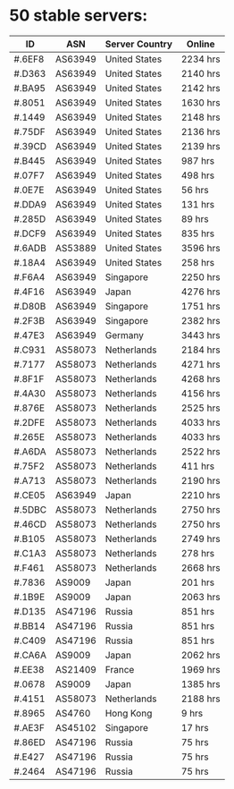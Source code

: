 # 50 stable servers:

| ID | ASN | Server Country | Online |
| ------ | ------ | ------ | ------ |
| #.6EF8 | AS63949 | United States | 2234 hrs |
| #.D363 | AS63949 | United States | 2140 hrs |
| #.BA95 | AS63949 | United States | 2142 hrs |
| #.8051 | AS63949 | United States | 1630 hrs |
| #.1449 | AS63949 | United States | 2148 hrs |
| #.75DF | AS63949 | United States | 2136 hrs |
| #.39CD | AS63949 | United States | 2139 hrs |
| #.B445 | AS63949 | United States | 987 hrs |
| #.07F7 | AS63949 | United States | 498 hrs |
| #.0E7E | AS63949 | United States | 56 hrs |
| #.DDA9 | AS63949 | United States | 131 hrs |
| #.285D | AS63949 | United States | 89 hrs |
| #.DCF9 | AS63949 | United States | 835 hrs |
| #.6ADB | AS53889 | United States | 3596 hrs |
| #.18A4 | AS63949 | United States | 258 hrs |
| #.F6A4 | AS63949 | Singapore | 2250 hrs |
| #.4F16 | AS63949 | Japan | 4276 hrs |
| #.D80B | AS63949 | Singapore | 1751 hrs |
| #.2F3B | AS63949 | Singapore | 2382 hrs |
| #.47E3 | AS63949 | Germany | 3443 hrs |
| #.C931 | AS58073 | Netherlands | 2184 hrs |
| #.7177 | AS58073 | Netherlands | 4271 hrs |
| #.8F1F | AS58073 | Netherlands | 4268 hrs |
| #.4A30 | AS58073 | Netherlands | 4156 hrs |
| #.876E | AS58073 | Netherlands | 2525 hrs |
| #.2DFE | AS58073 | Netherlands | 4033 hrs |
| #.265E | AS58073 | Netherlands | 4033 hrs |
| #.A6DA | AS58073 | Netherlands | 2522 hrs |
| #.75F2 | AS58073 | Netherlands | 411 hrs |
| #.A713 | AS58073 | Netherlands | 2190 hrs |
| #.CE05 | AS63949 | Japan | 2210 hrs |
| #.5DBC | AS58073 | Netherlands | 2750 hrs |
| #.46CD | AS58073 | Netherlands | 2750 hrs |
| #.B105 | AS58073 | Netherlands | 2749 hrs |
| #.C1A3 | AS58073 | Netherlands | 278 hrs |
| #.F461 | AS58073 | Netherlands | 2668 hrs |
| #.7836 | AS9009 | Japan | 201 hrs |
| #.1B9E | AS9009 | Japan | 2063 hrs |
| #.D135 | AS47196 | Russia | 851 hrs |
| #.BB14 | AS47196 | Russia | 851 hrs |
| #.C409 | AS47196 | Russia | 851 hrs |
| #.CA6A | AS9009 | Japan | 2062 hrs |
| #.EE38 | AS21409 | France | 1969 hrs |
| #.0678 | AS9009 | Japan | 1385 hrs |
| #.4151 | AS58073 | Netherlands | 2188 hrs |
| #.8965 | AS4760 | Hong Kong | 9 hrs |
| #.AE3F | AS45102 | Singapore | 17 hrs |
| #.86ED | AS47196 | Russia | 75 hrs |
| #.E427 | AS47196 | Russia | 75 hrs |
| #.2464 | AS47196 | Russia | 75 hrs |

